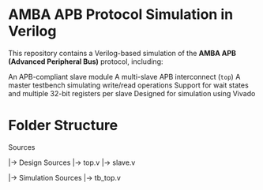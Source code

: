 # AMBA APB Protocol Simulation in Verilog

This repository contains a Verilog-based simulation of the **AMBA APB (Advanced Peripheral Bus)** protocol, including:

 An APB-compliant slave module 
 A multi-slave APB interconnect (`top`) 
 A master testbench simulating write/read operations 
 Support for wait states and multiple 32-bit registers per slave 
 Designed for simulation using Vivado 
  
# Folder Structure
Sources

|-> Design Sources
    |-> top.v
    |-> slave.v

|-> Simulation Sources
    |-> tb_top.v
